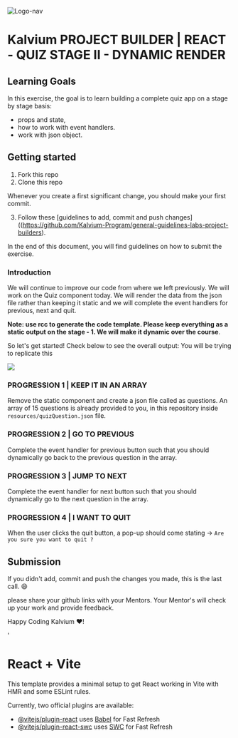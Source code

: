 
![Logo-nav](https://s3.ap-south-1.amazonaws.com/kalvi-education.github.io/front-end-web-development/Kalvium-Logo.png)

# Kalvium PROJECT BUILDER | REACT - QUIZ STAGE II - DYNAMIC RENDER

## Learning Goals

In this exercise, the goal is to learn building a complete quiz app on a stage by stage basis:

- props and state,
- how to work with event handlers.
- work with json object.

## Getting started

1. Fork this repo
2. Clone this repo

Whenever you create a first significant change, you should make your first commit.

3. Follow these [guidelines to add, commit and push changes]((https://github.com/Kalvium-Program/general-guidelines-labs-project-builders).

In the end of this document, you will find guidelines on how to submit the exercise.

### Introduction

We will continue to improve our code from where we left previously. We will work on the Quiz component today. We will render the data from the json file rather than keeping it 
static and we will complete the event handlers for previous, next and quit. 

**Note: use rcc to generate the code template. Please keep everything as a static output on the stage - 1. We will make it dynamic over the course**.  

So let's get started!
Check below to see the overall output: You will be trying to replicate this

![](https://s3.ap-south-1.amazonaws.com/kalvi-education.github.io/front-end-web-development/quiz-two-react.gif)

### PROGRESSION 1 | KEEP IT IN AN ARRAY
Remove the static component and create a json file called as questions. An array of 15 questions is already provided to you, in this repository inside `resources/quizQuestion.json` file.


### PROGRESSION 2 | GO TO PREVIOUS
Complete the event handler for previous button such that you should dynamically go back to the previous question in the array.

### PROGRESSION 3 | JUMP TO NEXT
Complete the event handler for next button such that you should dynamically go to the next question in the array.

### PROGRESSION 4 | I WANT TO QUIT
When the user clicks the quit button, a pop-up should come stating -> `Are you sure you want to quit ?`

## Submission

If you didn't add, commit and push the changes you made, this is the last call. :smile:

please share your github links with your Mentors. Your Mentor's will check up your work and provide feedback. 


Happy Coding Kalvium ❤️!

'









# React + Vite

This template provides a minimal setup to get React working in Vite with HMR and some ESLint rules.

Currently, two official plugins are available:

- [@vitejs/plugin-react](https://github.com/vitejs/vite-plugin-react/blob/main/packages/plugin-react/README.md) uses [Babel](https://babeljs.io/) for Fast Refresh
- [@vitejs/plugin-react-swc](https://github.com/vitejs/vite-plugin-react-swc) uses [SWC](https://swc.rs/) for Fast Refresh
